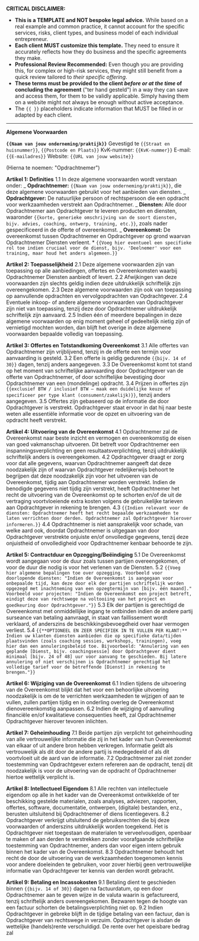 **CRITICAL DISCLAIMER:**

- **This is a TEMPLATE and NOT bespoke legal advice.** While based on a real example and common practice, it cannot account for the specific services, risks, client types, and business model of each individual entrepreneur.
- **Each client MUST customize this template.** They need to ensure it accurately reflects how they do business and the specific agreements they make.
- **Professional Review Recommended:** Even though you are providing this, for complex or high-risk services, they might still benefit from a quick review tailored to _their specific offering_.
- **These terms must be provided to the client _before or at the time_ of concluding the agreement** ("ter hand gesteld") in a way they can save and access them, for them to be validly applicable. Simply having them on a website might not always be enough without active acceptance.
- The `{{ }}` placeholders indicate information that MUST be filled in or adapted by each client.

---

**Algemene Voorwaarden**

**`{{Naam van jouw onderneming/praktijk}}`**
Gevestigd te `{{Straat en huisnummer}}`, `{{Postcode en Plaats}}`
KvK-nummer: `{{KvK-nummer}}`
E-mail: `{{E-mailadres}}`
Website: `{{URL van jouw website}}`

(Hierna te noemen: "Opdrachtnemer")

**Artikel 1: Definities**
1.1 In deze algemene voorwaarden wordt verstaan onder:
_ **Opdrachtnemer:** `{{Naam van jouw onderneming/praktijk}}`, die deze algemene voorwaarden gebruikt voor het aanbieden van diensten.
_ **Opdrachtgever:** De natuurlijke persoon of rechtspersoon die een opdracht voor werkzaamheden verstrekt aan Opdrachtnemer.
_ **Diensten:** Alle door Opdrachtnemer aan Opdrachtgever te leveren producten en diensten, waaronder `{{korte, generieke omschrijving van de soort diensten, bijv. advies, coaching, ontwerp, training, etc.}}`, zoals nader gespecificeerd in de offerte of overeenkomst.
_ **Overeenkomst:** De overeenkomst tussen Opdrachtnemer en Opdrachtgever op grond waarvan Opdrachtnemer Diensten verleent. \* `{{Voeg hier eventueel een specifieke rol toe indien cruciaal voor de dienst, bijv. 'Deelnemer' voor een training, maar houd het anders algemeen.}}`

**Artikel 2: Toepasselijkheid**
2.1 Deze algemene voorwaarden zijn van toepassing op alle aanbiedingen, offertes en Overeenkomsten waarbij Opdrachtnemer Diensten aanbiedt of levert.
2.2 Afwijkingen van deze voorwaarden zijn slechts geldig indien deze uitdrukkelijk schriftelijk zijn overeengekomen.
2.3 Deze algemene voorwaarden zijn ook van toepassing op aanvullende opdrachten en vervolgopdrachten van Opdrachtgever.
2.4 Eventuele inkoop- of andere algemene voorwaarden van Opdrachtgever zijn niet van toepassing, tenzij deze door Opdrachtnemer uitdrukkelijk schriftelijk zijn aanvaard.
2.5 Indien één of meerdere bepalingen in deze algemene voorwaarden op enig moment geheel of gedeeltelijk nietig zijn of vernietigd mochten worden, dan blijft het overige in deze algemene voorwaarden bepaalde volledig van toepassing.

**Artikel 3: Offertes en Totstandkoming Overeenkomst**
3.1 Alle offertes van Opdrachtnemer zijn vrijblijvend, tenzij in de offerte een termijn voor aanvaarding is gesteld.
3.2 Een offerte is geldig gedurende `{{bijv. 14 of 30}}` dagen, tenzij anders aangegeven.
3.3 De Overeenkomst komt tot stand op het moment van schriftelijke aanvaarding door Opdrachtgever van de offerte van Opdrachtnemer, of door schriftelijke bevestiging door Opdrachtnemer van een (mondelinge) opdracht.
3.4 Prijzen in offertes zijn `{{exclusief BTW / inclusief BTW – maak een duidelijke keuze of specificeer per type klant (consument/zakelijk)}}`, tenzij anders aangegeven.
3.5 Offertes zijn gebaseerd op de informatie die door Opdrachtgever is verstrekt. Opdrachtgever staat ervoor in dat hij naar beste weten alle essentiële informatie voor de opzet en uitvoering van de opdracht heeft verstrekt.

**Artikel 4: Uitvoering van de Overeenkomst**
4.1 Opdrachtnemer zal de Overeenkomst naar beste inzicht en vermogen en overeenkomstig de eisen van goed vakmanschap uitvoeren. Dit betreft voor Opdrachtnemer een inspanningsverplichting en geen resultaatsverplichting, tenzij uitdrukkelijk schriftelijk anders is overeengekomen.
4.2 Opdrachtgever draagt er zorg voor dat alle gegevens, waarvan Opdrachtnemer aangeeft dat deze noodzakelijk zijn of waarvan Opdrachtgever redelijkerwijs behoort te begrijpen dat deze noodzakelijk zijn voor het uitvoeren van de Overeenkomst, tijdig aan Opdrachtnemer worden verstrekt. Indien de benodigde gegevens niet tijdig zijn verstrekt, heeft Opdrachtnemer het recht de uitvoering van de Overeenkomst op te schorten en/of de uit de vertraging voortvloeiende extra kosten volgens de gebruikelijke tarieven aan Opdrachtgever in rekening te brengen.
4.3 `{{Indien relevant voor de diensten: Opdrachtnemer heeft het recht bepaalde werkzaamheden te laten verrichten door derden. Opdrachtnemer zal Opdrachtgever hierover informeren.}}`
4.4 Opdrachtnemer is niet aansprakelijk voor schade, van welke aard ook, doordat Opdrachtnemer is uitgegaan van door Opdrachtgever verstrekte onjuiste en/of onvolledige gegevens, tenzij deze onjuistheid of onvolledigheid voor Opdrachtnemer kenbaar behoorde te zijn.

**Artikel 5: Contractduur en Opzegging/Beëindiging**
5.1 De Overeenkomst wordt aangegaan voor de duur zoals tussen partijen overeengekomen, of voor de duur die nodig is voor het verlenen van de Diensten.
5.2 `{{Voeg hier algemene bepalingen toe over opzegging. Voorbeeld voor doorlopende diensten: "Indien de Overeenkomst is aangegaan voor onbepaalde tijd, kan deze door elk der partijen schriftelijk worden opgezegd met inachtneming van een opzegtermijn van [bijv. één maand]." Voorbeeld voor projecten: "Indien de Overeenkomst een project betreft, eindigt deze van rechtswege na voltooiing van het project en goedkeuring door Opdrachtgever."}}`
5.3 Elk der partijen is gerechtigd de Overeenkomst met onmiddellijke ingang te ontbinden indien de andere partij surseance van betaling aanvraagt, in staat van faillissement wordt verklaard, of anderszins de beschikkingsbevoegdheid over haar vermogen verliest.
5.4 `{{**OPTIONEEL EN ZEER SPECIFIEK IN TE VULLEN PER KLANT:** Indien uw klanten diensten aanbieden die op specifieke data/tijden plaatsvinden (zoals coaching sessies, workshops, trainingen), voeg hier dan een annuleringsbeleid toe. Bijvoorbeeld: "Annulering van een geplande [Dienst, bijv. coachingsessie] door Opdrachtgever dient minimaal [bijv. 24 of 48] uur voor aanvang te geschieden. Bij latere annulering of niet verschijnen is Opdrachtnemer gerechtigd het volledige tarief voor de betreffende [Dienst] in rekening te brengen."}}`

**Artikel 6: Wijziging van de Overeenkomst**
6.1 Indien tijdens de uitvoering van de Overeenkomst blijkt dat het voor een behoorlijke uitvoering noodzakelijk is om de te verrichten werkzaamheden te wijzigen of aan te vullen, zullen partijen tijdig en in onderling overleg de Overeenkomst dienovereenkomstig aanpassen.
6.2 Indien de wijziging of aanvulling financiële en/of kwalitatieve consequenties heeft, zal Opdrachtnemer Opdrachtgever hierover tevoren inlichten.

**Artikel 7: Geheimhouding**
7.1 Beide partijen zijn verplicht tot geheimhouding van alle vertrouwelijke informatie die zij in het kader van hun Overeenkomst van elkaar of uit andere bron hebben verkregen. Informatie geldt als vertrouwelijk als dit door de andere partij is medegedeeld of als dit voortvloeit uit de aard van de informatie.
7.2 Opdrachtnemer zal niet zonder toestemming van Opdrachtgever extern refereren aan de opdracht, tenzij dit noodzakelijk is voor de uitvoering van de opdracht of Opdrachtnemer hiertoe wettelijk verplicht is.

**Artikel 8: Intellectueel Eigendom**
8.1 Alle rechten van intellectuele eigendom op alle in het kader van de Overeenkomst ontwikkelde of ter beschikking gestelde materialen, zoals analyses, adviezen, rapporten, offertes, software, documentatie, ontwerpen, (digitale) bestanden, enz., berusten uitsluitend bij Opdrachtnemer of diens licentiegevers.
8.2 Opdrachtgever verkrijgt uitsluitend de gebruiksrechten die bij deze voorwaarden of anderszins uitdrukkelijk worden toegekend. Het is Opdrachtgever niet toegestaan de materialen te verveelvoudigen, openbaar te maken of aan derden te verstrekken zonder voorafgaande schriftelijke toestemming van Opdrachtnemer, anders dan voor eigen intern gebruik binnen het kader van de Overeenkomst.
8.3 Opdrachtnemer behoudt het recht de door de uitvoering van de werkzaamheden toegenomen kennis voor andere doeleinden te gebruiken, voor zover hierbij geen vertrouwelijke informatie van Opdrachtgever ter kennis van derden wordt gebracht.

**Artikel 9: Betaling en Incassokosten**
9.1 Betaling dient te geschieden binnen `{{bijv. 14 of 30}}` dagen na factuurdatum, op een door Opdrachtnemer aan te geven wijze in de valuta waarin is gefactureerd, tenzij schriftelijk anders overeengekomen. Bezwaren tegen de hoogte van een factuur schorten de betalingsverplichting niet op.
9.2 Indien Opdrachtgever in gebreke blijft in de tijdige betaling van een factuur, dan is Opdrachtgever van rechtswege in verzuim. Opdrachtgever is alsdan de wettelijke (handels)rente verschuldigd. De rente over het opeisbare bedrag zal
